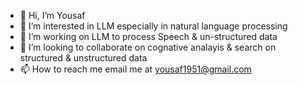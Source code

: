 - 👋 Hi, I’m Yousaf
- 👀 I’m interested in LLM especially in natural language processing
- 🌱 I’m working on LLM to process Speech & un-structured data 
- 💞️ I’m looking to collaborate on cognative analayis & search on structured & unstructured data
- 📫 How to reach me email me at yousaf1951@gmail.com

<!---
yousaf1951/yousaf1951 is a ✨ special ✨ repository because its `README.md` (this file) appears on your GitHub profile.
You can click the Preview link to take a look at your changes.
--->
